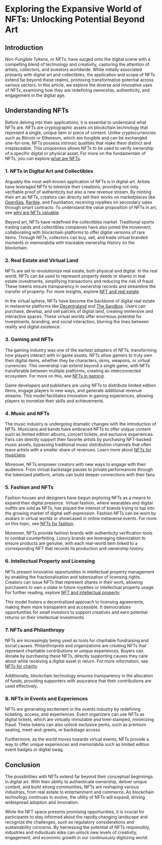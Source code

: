# Exploring the Expansive World of NFTs: Unlocking Potential Beyond Art

## Introduction

Non-Fungible Tokens, or NFTs, have surged onto the digital scene with a compelling blend of technology and creativity, capturing the attention of artists, collectors, and investors worldwide. While initially associated primarily with digital art and collectibles, the application and scope of NFTs extend far beyond these realms, promising transformative potential across various sectors. In this article, we explore the diverse and innovative uses of NFTs, examining how they are redefining ownership, authenticity, and engagement in the digital age.

## Understanding NFTs

Before delving into their applications, it is essential to understand what NFTs are. NFTs are cryptographic assets on blockchain technology that represent a single, unique item or piece of content. Unlike cryptocurrencies such as Bitcoin or Ethereum, which are fungible and can be exchanged one-for-one, NFTs possess intrinsic qualities that make them distinct and irreplaceable. This uniqueness allows NFTs to be used to verify ownership of a specific digital or physical asset. For more on the fundamentals of NFTs, you can explore [what are NFTs](https://www.license-token.com/wiki/what-are-nf-ts).

### 1. NFTs in Digital Art and Collectibles

Arguably the most well-known application of NFTs is in digital art. Artists have leveraged NFTs to tokenize their creations, providing not only verifiable proof of authenticity but also a new revenue stream. By minting their art as NFTs, creators can directly sell their works on marketplaces like [OpenSea](https://opensea.io), [Rarible](https://rarible.com), and Foundation, receiving royalties on secondary sales through smart contracts. To understand the value proposition of NFTs in art, see [why are NFTs valuable](https://www.license-token.com/wiki/why-are-nf-ts-valuable).

Beyond art, NFTs have redefined the collectibles market. Traditional sports trading cards and collectibles companies have also joined the movement, collaborating with blockchain platforms to offer digital versions of rare items. Through NFTs, collectors can buy, sell, and trade virtual branded moments or memorabilia with traceable ownership history on the blockchain.

### 2. Real Estate and Virtual Land

NFTs are set to revolutionize real estate, both physical and digital. In the real world, NFTs can be used to represent property deeds or shares in real estate investments, simplifying transactions and reducing the risk of fraud. These tokens ensure transparency in ownership records and streamline the transfer of property. For more insights, explore [NFT and real estate](https://www.license-token.com/wiki/nft-and-real-estate).

In the virtual sphere, NFTs have become the backbone of digital real estate in metaverse platforms like [Decentraland](https://decentraland.org) and [The Sandbox](https://www.sandbox.game/en/). Users can purchase, develop, and sell parcels of digital land, creating immersive and interactive spaces. These virtual worlds offer enormous potential for investments, branding, and social interaction, blurring the lines between reality and digital existence.

### 3. Gaming and NFTs

The gaming industry was one of the earliest adopters of NFTs, transforming how players interact with in-game assets. NFTs allow gamers to truly own their digital items, whether they be characters, skins, weapons, or virtual currencies. This ownership can extend beyond a single game, with NFTs transferable between multiple platforms, creating an interconnected ecosystem. For more on this, see [NFTs in gaming](https://www.license-token.com/wiki/nf-ts-in-gaming).

Game developers and publishers are using NFTs to distribute limited edition items, engage players in new ways, and generate additional revenue streams. This model facilitates innovation in gaming experiences, allowing players to monetize their skills and achievements.

### 4. Music and NFTs

The music industry is undergoing dramatic changes with the introduction of NFTs. Musicians and bands have embraced NFTs to offer unique content such as limited edition albums, concert tickets, and exclusive experiences. Fans can directly support their favorite artists by purchasing NFT-backed music assets, bypassing traditional music distribution channels that often leave artists with a smaller share of revenues. Learn more about [NFTs for musicians](https://www.license-token.com/wiki/nft-for-musicians).

Moreover, NFTs empower creators with new ways to engage with their audience. From virtual backstage passes to private performances through the tokenized platform, artists can build deeper connections with their fans.

### 5. Fashion and NFTs

Fashion houses and designers have begun exploring NFTs as a means to expand their digital presence. Virtual fashion, where wearables and digital outfits are sold as NFTs, has piqued the interest of brands trying to tap into the growing market of digital self-expression. Fashion NFTs can be worn by avatars in virtual worlds or showcased in online metaverse events. For more on this topic, see [NFTs for fashion](https://www.license-token.com/wiki/nft-for-fashion).

Moreover, NFTs provide fashion brands with authenticity verification tools to combat counterfeiting. Luxury brands are leveraging tokenization to ensure products are genuine, with each real-world item linked to a corresponding NFT that records its production and ownership history.

### 6. Intellectual Property and Licensing

NFTs present innovative opportunities in intellectual property management by enabling the fractionalization and tokenization of licensing rights. Creators can issue NFTs that represent shares in their work, allowing purchasers to own a stake in future royalties or intellectual property usage. For further reading, explore [NFT and intellectual property](https://www.license-token.com/wiki/nft-and-intellectual-property).

This model fosters a decentralized approach to licensing agreements, making them more transparent and accessible. It democratizes opportunities for small investors to support creatives and earn potential returns on their intellectual investments.

### 7. NFTs and Philanthropy

NFTs are increasingly being used as tools for charitable fundraising and social causes. Philanthropists and organizations are creating NFTs that represent charitable contributions or unique experiences. Buyers can donate by purchasing these NFTs, directly supporting causes they care about while receiving a digital asset in return. For more information, see [NFTs for charity](https://www.license-token.com/wiki/nft-for-charity).

Additionally, blockchain technology ensures transparency in the allocation of funds, providing supporters with assurance that their contributions are used effectively.

### 8. NFTs in Events and Experiences

NFTs are generating excitement in the events industry by redefining ticketing, access, and experiences. Event organizers can use NFTs as digital tickets, which are virtually immutable and time-stamped, minimizing fraud. These tokens can also unlock exclusive perks, such as premium seating, meet-and-greets, or backstage access.

Furthermore, as the world moves towards virtual events, NFTs provide a way to offer unique experiences and memorabilia such as limited edition event badges or digital swag.

## Conclusion

The possibilities with NFTs extend far beyond their conceptual beginnings in digital art. With their ability to authenticate ownership, deliver unique content, and build strong communities, NFTs are reshaping various industries, from real estate to entertainment and commerce. As blockchain technology continues to evolve, the utility of NFTs will expand, driving widespread adoption and innovation.

While the NFT space presents promising opportunities, it is crucial for participants to stay informed about the rapidly changing landscape and recognize the challenges, such as regulatory considerations and sustainability concerns. By harnessing the potential of NFTs responsibly, industries and individuals alike can unlock new levels of creativity, engagement, and economic growth in our continuously digitizing world.